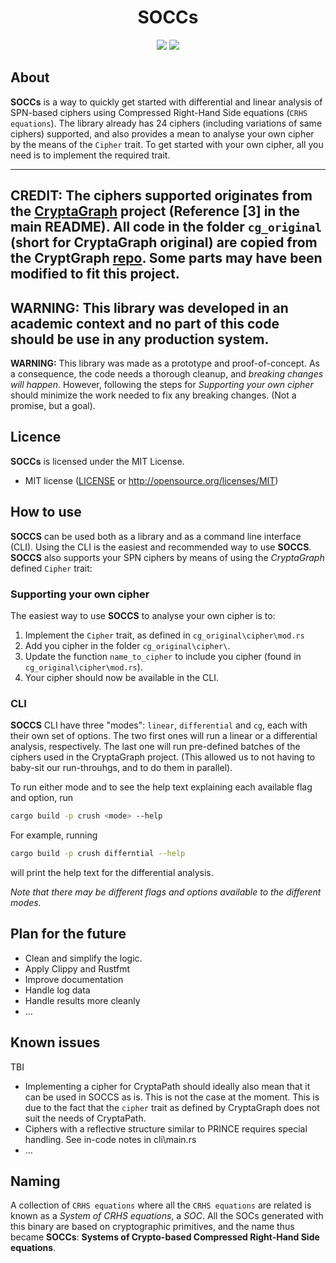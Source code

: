 <h1 align="center">SOCCs</h1>

<p align="center">
    <a href="https://github.com/Simula-UiB/CryptaPath/blob/master/AUTHORS"><img src="https://img.shields.io/badge/authors-SimulaUIB-orange.svg"></a>
    <a href="https://github.com/Simula-UiB/CryptaPath/blob/master/LICENSE"><img src="https://img.shields.io/badge/license-MIT-blue.svg"></a>
</p>

## About
__SOCCs__ is a way to quickly get started with differential and linear analysis of
SPN-based ciphers using Compressed Right-Hand Side equations (`CRHS equations`). 
The library already has 24 ciphers (including variations of same ciphers) supported, and
also provides a mean to analyse your own cipher by the means of the `Cipher` trait. To get 
started with your own cipher, all you need is to implement the required trait.

---
**CREDIT:** The ciphers supported originates from the [CryptaGraph]((https://eprint.iacr.org/2018/764.pdf))
project (Reference [3] in the main README). All code in the folder `cg_original` (short for CryptaGraph original)
are copied from the CryptGraph [repo](https://gitlab.com/psve/cryptagraph/-/find_file/master). Some parts may 
have been modified to fit this project.
---
**WARNING:** This library was developed in an academic context and no part of 
this code should be use in any production system.
---
**WARNING:** This library was made as a prototype and proof-of-concept. As a consequence, the code 
needs a thorough cleanup, and *breaking changes will happen*. However, following the steps for 
*Supporting your own cipher* should minimize the work needed to fix any breaking changes. (Not a 
promise, but a goal).

## Licence
__SOCCs__ is licensed under the MIT License.

* MIT license ([LICENSE](../LICENSE) or http://opensource.org/licenses/MIT)



## How to use
**SOCCS** can be used both as a library and as a command line interface (CLI). Using the CLI is the easiest
and recommended way to use **SOCCS**. **SOCCS** also supports your SPN ciphers by means of using the *CryptaGraph*
defined `Cipher` trait:

### Supporting your own cipher
 The easiest way to use **SOCCS** to analyse your own cipher is to:
1) Implement the `Cipher` trait, as defined in `cg_original\cipher\mod.rs`
2) Add you cipher in the folder `cg_original\cipher\`.
3) Update the function `name_to_cipher` to include you cipher (found in `cg_original\cipher\mod.rs`).
4) Your cipher should now be available in the CLI.

###  CLI
**SOCCS** CLI have three "modes": `linear`, `differential` and `cg`, each with their own set of options.
The two first ones will run a linear or a differential analysis, respectively. The last one will run pre-defined
batches of the ciphers used in the CryptaGraph project. (This allowed us to not having to baby-sit our run-throuhgs, and
to do them in parallel).

To run either mode and to see the help text explaining each available flag and option, run 

```bash
cargo build -p crush <mode> --help
```
For example, running
```bash
cargo build -p crush differntial --help
```
will print the help text for the differential analysis.

*Note that there may be different flags and options available to the different modes.*

## Plan for the future

- Clean and simplify the logic.
- Apply Clippy and Rustfmt 
- Improve documentation
- Handle log data
- Handle results more cleanly
- ...

## Known issues
TBI
- Implementing a cipher for CryptaPath should ideally also mean that it can be used in SOCCS as is. This is not the
 case at the moment. This is due to the fact that the `cipher` trait as defined by CryptaGraph does not suit the needs
 of CryptaPath.
- Ciphers with a reflective structure similar to PRINCE requires special handling. See in-code notes in cli\main.rs
- ...

## Naming
A collection of `CRHS equations` where all the `CRHS equations` are related is
known as a _System of CRHS equations_, a _SOC_. All the SOCs generated
with this binary are based on cryptographic primitives, and the name thus became
__SOCCs__: __Systems of Crypto-based Compressed Right-Hand Side equations__.
